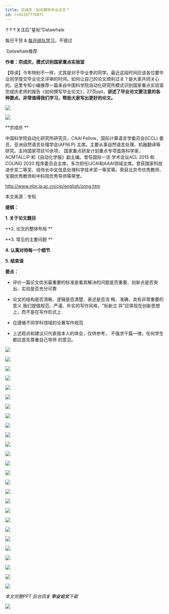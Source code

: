 ```yaml
---
title: 宗成庆：如何撰写毕业论文？
id: csdn107776875
---
```


↑↑↑关注后"星标"Datawhale

每日干货 & [每月组队学习](https://mp.weixin.qq.com/mp/appmsgalbum?__biz=MzIyNjM2MzQyNg%3D%3D&action=getalbum&album_id=1338040906536108033#wechat_redirect)，不错过

 Datawhale推荐 

**作者：宗成庆，模式识别国家重点实验室**

【导读】今年特别不一样，尤其是对于毕业季的同学。最近这段时间应该各位要毕业同学提交毕业论文评审的时间。如何让自己的论文顺利过关？是大家共同关心的。这里专知小编推荐一篇来自中国科学院自动化研究所模式识别国家重点实验室宗成庆老师的报告《如何撰写毕业论文》，27页ppt，**讲述了毕业论文要注意的各种要点，非常值得我们学习，帮助大家写出更好的论文。**

![](../img/470032f87fa6f8091f2ce02f7d29da2c.png)

![](../img/3ecc6b1da7a576430a9307a9bb2c6b2d.png)

**宗成庆 **

中国科学院自动化研究所研究员，CAAI Fellow，国际计算语言学委员会(ICCL) 委员，亚洲自然语言处理学会(AFNLP) 主席。主要从事自然语言处理、机器翻译等研究。主持国家项目10余项， 国家重点研发计划重点专项首席科学家，ACMTALLIP 和《自动化学报》副主编。曾任国际一流 学术会议ACL 2015 和 COLING 2020 程序委员会主席，多次担任IJCAI和AAAI领域主席。曾获国家科技进步奖二等奖、钱伟长中文信息处理科学技术奖一等奖等。荣获北京市优秀教师、宝钢优秀教师和中科院优秀导师等荣誉。

http://www.nlpr.ia.ac.cn/cip/english/zong.htm

本文来源：专知

**提纲：** 

**1\. 关于论文题目**

**2\. 论文的整体布局 **

**3\. 常见的主要问题 **

**4\. 认真对待每一个细节**

**5\. 结束语**

**要点：**

*   评价一篇论文优劣最重要的标准是看其解决的问题是否重要、创新点是否突出、实验是否充分可靠 

*   论文的结构是否清晰、逻辑是否清楚、表述是否流 畅、准确，具有非常重要的意义 我们提倡规范、严谨、朴实的写作风格，“标新立 异”应体现在创新思想上，而不是在写作形式上 

*   应遵循不同学科领域的论著写作规范 

*   上述观点和建议只代表我本人的体会，仅供参考， 不强求千篇一律。任何学生都应首先尊重自己导师 的意见。

![](../img/2466b2ee427d1cd99b4c1c16c422d5da.png)

![](../img/70c437c44ccdd239e758ab4b43d6138e.png)

![](../img/521a01566f33f5a9b26177bba4c0b9b5.png)

![](../img/b5a0f7e8b1be8210f0cdfa3d1034afc7.png)

![](../img/96d402137da95adc4a5edb30fe9626c7.png)

![](../img/76cb4653df82739381ea40ae2525ac4a.png)

![](../img/f20c3967d11c4e6b218d070ba27fb49c.png)

![](../img/0a41fc1fc50e74a231e290ec2cc527a5.png)

![](../img/4ab50be8378e87d8186eec40fd2ff781.png)

![](../img/7333c12a50df4262d217a28b2f9fde21.png)

![](../img/45d54320ccc1a39e29d520231caa9b85.png)

![](../img/4ffe695bb0a66addda265f36cd366c83.png)

![](../img/381b7de51a06c4a3331ff758930b67a9.png)

![](../img/1b1bf83080183bc7346018f221f7a5b0.png)

![](../img/2c2c75c137693e0079437ba2919c44df.png)

![](../img/d72ae5520e4c0ab109c0fcdd10d93fec.png)

![](../img/bf017c9121d59b5ea780119d93b1de20.png)

![](../img/2a93f7c8fdb08cdcc55bca10327bedf6.png)

![](../img/4584e7d53a1b6391dfe606861ff19b06.png)

![](../img/ffda66b4c35aae9ae227014251df871d.png)

![](../img/632dfd2bdb512d22fb4919edfd9e8f90.png)

![](../img/1083479277d83ca8cd69a26dbd143c05.png)

![](../img/6b5cc666a42ed96811b8b2e30080c9b8.png)

![](../img/629c718207fd74a90a68bd74ba10f40d.png)

![](../img/34e75ee6fe0e4d3c993150ca815cf0fe.png)

![](../img/af1addb7541361144d3a33a2aaaf2975.png)

*本文完整PPT 后台回复* ***毕业论文**下载*

![](../img/ac1260bd6d55ebcd4401293b8b1ef5ff.png)